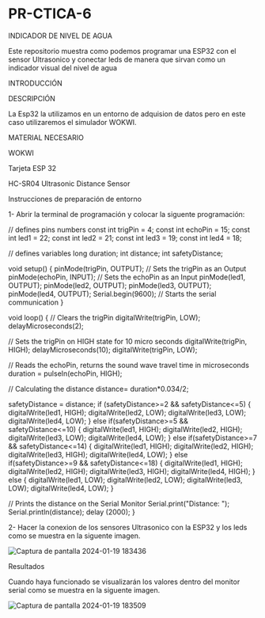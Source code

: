 # PR-CTICA-6

INDICADOR DE NIVEL DE AGUA

Este repositorio muestra como podemos programar una ESP32 con el sensor Ultrasonico y conectar leds de manera que sirvan como un indicador visual del nivel de agua

INTRODUCCIÓN

DESCRIPCIÓN

La Esp32 la utilizamos en un entorno de adquision de datos pero en este caso utilizaremos el simulador WOKWI.

MATERIAL NECESARIO

WOKWI

Tarjeta ESP 32

HC-SR04 Ultrasonic Distance Sensor

Instrucciones de preparación de entorno

1- Abrir la terminal de programación y colocar la siguente programación:

// defines pins numbers
const int trigPin = 4;
const int echoPin = 15;
const int led1 = 22;
const int led2 = 21;
const int led3 = 19;
const int led4 = 18;

// defines variables
long duration;
int distance;
int safetyDistance;


void setup() {
pinMode(trigPin, OUTPUT); // Sets the trigPin as an Output
pinMode(echoPin, INPUT); // Sets the echoPin as an Input
pinMode(led1, OUTPUT);
pinMode(led2, OUTPUT);
pinMode(led3, OUTPUT);
pinMode(led4, OUTPUT);
Serial.begin(9600); // Starts the serial communication
}


void loop() {
// Clears the trigPin
digitalWrite(trigPin, LOW);
delayMicroseconds(2);

// Sets the trigPin on HIGH state for 10 micro seconds
digitalWrite(trigPin, HIGH);
delayMicroseconds(10);
digitalWrite(trigPin, LOW);

// Reads the echoPin, returns the sound wave travel time in microseconds
duration = pulseIn(echoPin, HIGH);

// Calculating the distance
distance= duration*0.034/2;

safetyDistance = distance;
if (safetyDistance>=2 && safetyDistance<=5)
{
  digitalWrite(led1, HIGH);
  digitalWrite(led2, LOW);
  digitalWrite(led3, LOW);
  digitalWrite(led4, LOW);
}
else if(safetyDistance>=5 && safetyDistance<=10) 
{
  digitalWrite(led1, HIGH);
  digitalWrite(led2, HIGH);
  digitalWrite(led3, LOW);
  digitalWrite(led4, LOW);
}
else if(safetyDistance>=7 && safetyDistance<=14) 
{
  digitalWrite(led1, HIGH);
  digitalWrite(led2, HIGH);
  digitalWrite(led3, HIGH);
  digitalWrite(led4, LOW);
}
else if(safetyDistance>=9 && safetyDistance<=18) 
{
  digitalWrite(led1, HIGH);
  digitalWrite(led2, HIGH);
  digitalWrite(led3, HIGH);
  digitalWrite(led4, HIGH);
}
else
{
 digitalWrite(led1,  LOW);
  digitalWrite(led2, LOW);
  digitalWrite(led3, LOW);
  digitalWrite(led4, LOW);
}

// Prints the distance on the Serial Monitor
Serial.print("Distance: ");
Serial.println(distance);
delay (2000);
}

2- Hacer la conexion de los sensores Ultrasonico con la ESP32 y los leds como se muestra en la siguente imagen.

![Captura de pantalla 2024-01-19 183436](https://github.com/robertopatino42/PR-CTICA-6/assets/153964688/ac496a9a-f182-4139-9905-73432481643d)

Resultados

Cuando haya funcionado se visualizarán los valores dentro del monitor serial como se muestra en la siguente imagen.

![Captura de pantalla 2024-01-19 183509](https://github.com/robertopatino42/PR-CTICA-6/assets/153964688/e8a8f68c-4879-44d8-97e9-19565e4864a4)
